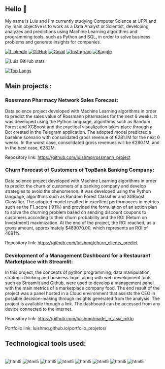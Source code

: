 ## Hello 👋

My name is Luis and I'm currently studying Computer Science at UFPI and my main objective is to work as a Data Analyst or Scientist, developing analyzes and predictions using Machine Learning algorithms and programming tools, such as Python and SQL, in order to solve business problems and generate insights for companies. 

[![LinkedIn](https://img.shields.io/badge/LinkedIn-0077B5?style=for-the-badge&logo=linkedin&logoColor=white)](https://www.linkedin.com/in/luis-henrique-miranda-queiroz-218623213/)
[![GitHub](https://img.shields.io/badge/Gmail-D14836?style=for-the-badge&logo=gmail&logoColor=white)](https://github.com/luishmq)
[![Gmail](https://img.shields.io/badge/GitHub-100000?style=for-the-badge&logo=github&logoColor=white)](https://www.linkedin.com/in/luis-henrique-miranda-queiroz-218623213/)
[![Instagram](https://img.shields.io/badge/Instagram-E4405F?style=for-the-badge&logo=instagram&logoColor=white)](https://www.instagram.com/luis_hmq/)
[![Kaggle](https://img.shields.io/badge/Kaggle-20BEFF?style=for-the-badge&logo=Kaggle&logoColor=white)](https://www.kaggle.com/luishmq)

![Luis GitHub stats](https://github-readme-stats.vercel.app/api?username=luishmq&show_icons=true&theme=tokyonight)

[![Top Langs](https://github-readme-stats.vercel.app/api/top-langs/?username=luishmq&layout=compact)](https://github.com/luishmq/github-readme-stats)

## Main projects :

### Rossmann Pharmacy Network Sales Forecast:
Data science project developed with Machine Learning algorithms in order to predict the sales value of Rossmann pharmacies for the next 6 weeks. It was developed using the Python language, algorithms such as Random Forest and XGBoost and the practical visualization takes place through a Bot created in the Telegram application. The adopted model predicted a baseline scenario with consolidated gross revenue of €281.1M for the next 6 weeks. In the worst case, consolidated gross revenues will be €280.1M, and in the best case, €282M.

Repository link: https://github.com/luishmq/rossmann_project

### Churn Forecast of Customers of TopBank Banking Company: 
Data science project developed with Machine Learning algorithms in order to predict the churn of customers of a banking company and develop strategies to avoid the phenomenon. It was developed using the Python language, algorithms such as Random Forest Classifier and XGBoost Classifier. The adopted model resulted in excellent performances in metrics such as the F1_score ( 91%) and provided the formulation of an action plan to solve the churning problem based on sending discount coupons to customers according to their churn probability and the ROI (Return on Investment) maximization. At the end of the project, the ROI reached, as a gross amount, approximately $489070.00, which represents an ROI of 4891%.

Repository link: https://github.com/luishmq/churn_clients_predict

### Development of a Management Dashboard for a Restaurant Marketplace with Streamlit: 
In this project, the concepts of python programming, data manipulation, strategic thinking and business logic, along with web development tools such as Streamlit and Github, were used to develop a management panel with the main metrics of a marketplace company food. The end result of the project was a panel hosted in a Cloud environment that assists the CEO in possible decision-making through insights generated from the analysis. The project is available through a link. The dashboard can be accessed from any device connected to the internet.

Repository link: https://github.com/luishmq/made_in_asia_mktp

Portfolio link: luishmq.github.io/portfolio_projetos/ 

## Technological tools used:

<div style="display: inline_block"><br/>
    <img align="center" alt="html5" src="https://img.shields.io/badge/Python-3776AB?style=for-the-badge&logo=python&logoColor=white"/>
    <img align="center" alt="html5" src="https://img.shields.io/badge/jupyter-%23FA0F00.svg?style=for-the-badge&logo=jupyter&logoColor=white"/>
    <img align="center" alt="html5" src="https://img.shields.io/badge/pycharm-143?style=for-the-badge&logo=pycharm&logoColor=black&color=black&labelColor=green"/>
    <img align="center" alt="html5" src="https://img.shields.io/badge/pandas-%23150458.svg?style=for-the-badge&logo=pandas&logoColor=white"/>
    <img align="center" alt="html5" src="https://img.shields.io/badge/scikit--learn-%23F7931E.svg?style=for-the-badge&logo=scikit-learn&logoColor=white"/>
    <img align="center" alt="html5" src="https://img.shields.io/badge/PostgreSQL-316192?style=for-the-badge&logo=postgresql&logoColor=white"/>
    <img align="center" alt="html5" src="https://img.shields.io/badge/SQLite-07405E?style=for-the-badge&logo=sqlite&logoColor=white"/>
    <img align="center" alt="html5" src="https://img.shields.io/badge/MongoDB-%234ea94b.svg?style=for-the-badge&logo=mongodb&logoColor=white"/>
</div>


